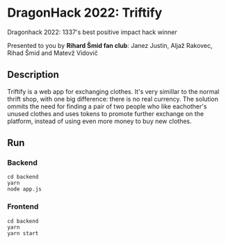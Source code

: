 # DragonHack 2022: Triftify
Dragonhack 2022: 1337's best positive impact hack winner  

Presented to you by **Rihard Šmid fan club**: Janez Justin, Aljaž Rakovec, Rihad Šmid and Matevž Vidovič

## Description
Triftify is a web app for exchanging clothes. It's very simillar to the normal thrift shop, with one big difference: there is no real currency. The solution ommits the need for finding a pair of two people who like eachother's unused clothes and uses tokens to promote further exchange on the platform, instead of using even more money to buy new clothes.

## Run
### Backend
```
cd backend
yarn
node app.js
```
### Frontend
```
cd backend
yarn
yarn start
```
